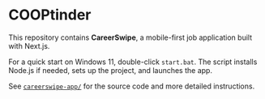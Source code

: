 # COOPtinder

This repository contains **CareerSwipe**, a mobile-first job application built with Next.js.

For a quick start on Windows 11, double-click `start.bat`. The script installs Node.js if needed, sets up the project, and launches the app.

See [`careerswipe-app/`](careerswipe-app/) for the source code and more detailed instructions.

